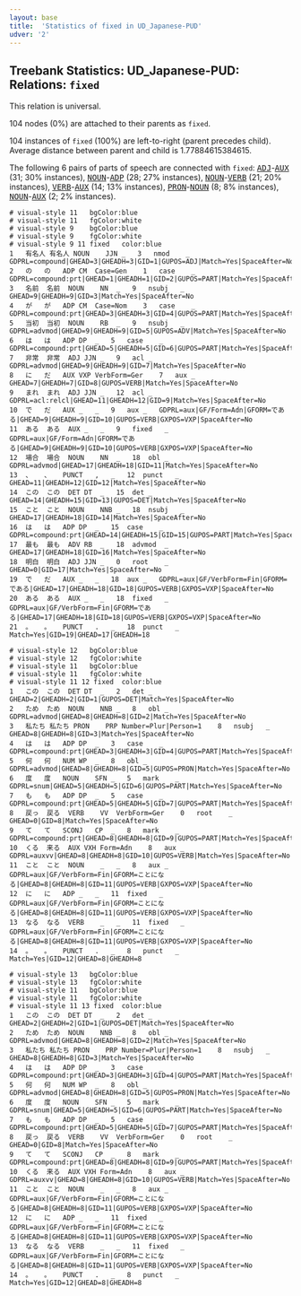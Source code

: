 ```yaml
---
layout: base
title:  'Statistics of fixed in UD_Japanese-PUD'
udver: '2'
---
```


## Treebank Statistics: UD_Japanese-PUD: Relations: `fixed`

This relation is universal.

104 nodes (0%) are attached to their parents as `fixed`.

104 instances of `fixed` (100%) are left-to-right (parent precedes child).
Average distance between parent and child is 1.77884615384615.

The following 6 pairs of parts of speech are connected with `fixed`: <tt><a href="ja_pud-pos-ADJ.html">ADJ</a></tt>-<tt><a href="ja_pud-pos-AUX.html">AUX</a></tt> (31; 30% instances), <tt><a href="ja_pud-pos-NOUN.html">NOUN</a></tt>-<tt><a href="ja_pud-pos-ADP.html">ADP</a></tt> (28; 27% instances), <tt><a href="ja_pud-pos-NOUN.html">NOUN</a></tt>-<tt><a href="ja_pud-pos-VERB.html">VERB</a></tt> (21; 20% instances), <tt><a href="ja_pud-pos-VERB.html">VERB</a></tt>-<tt><a href="ja_pud-pos-AUX.html">AUX</a></tt> (14; 13% instances), <tt><a href="ja_pud-pos-PRON.html">PRON</a></tt>-<tt><a href="ja_pud-pos-NOUN.html">NOUN</a></tt> (8; 8% instances), <tt><a href="ja_pud-pos-NOUN.html">NOUN</a></tt>-<tt><a href="ja_pud-pos-AUX.html">AUX</a></tt> (2; 2% instances).


~~~ conllu
# visual-style 11	bgColor:blue
# visual-style 11	fgColor:white
# visual-style 9	bgColor:blue
# visual-style 9	fgColor:white
# visual-style 9 11 fixed	color:blue
1	有名人	有名人	NOUN	JJN	_	3	nmod	_	GDPRL=compound|GHEAD=3|GHEADH=3|GID=1|GUPOS=ADJ|Match=Yes|SpaceAfter=No
2	の	の	ADP	CM	Case=Gen	1	case	_	GDPRL=compound:prt|GHEAD=1|GHEADH=1|GID=2|GUPOS=PART|Match=Yes|SpaceAfter=No
3	名前	名前	NOUN	NN	_	9	nsubj	_	GHEAD=9|GHEADH=9|GID=3|Match=Yes|SpaceAfter=No
4	が	が	ADP	CM	Case=Nom	3	case	_	GDPRL=compound:prt|GHEAD=3|GHEADH=3|GID=4|GUPOS=PART|Match=Yes|SpaceAfter=No
5	当初	当初	NOUN	RB	_	9	nsubj	_	GDPRL=advmod|GHEAD=9|GHEADH=9|GID=5|GUPOS=ADV|Match=Yes|SpaceAfter=No
6	は	は	ADP	DP	_	5	case	_	GDPRL=compound:prt|GHEAD=5|GHEADH=5|GID=6|GUPOS=PART|Match=Yes|SpaceAfter=No
7	非常	非常	ADJ	JJN	_	9	acl	_	GDPRL=advmod|GHEAD=9|GHEADH=9|GID=7|Match=Yes|SpaceAfter=No
8	に	だ	AUX	VXP	VerbForm=Ger	7	aux	_	GHEAD=7|GHEADH=7|GID=8|GUPOS=VERB|Match=Yes|SpaceAfter=No
9	まれ	まれ	ADJ	JJN	_	12	acl	_	GDPRL=acl:relcl|GHEAD=11|GHEADH=12|GID=9|Match=Yes|SpaceAfter=No
10	で	だ	AUX	_	_	9	aux	_	GDPRL=aux|GF/Form=Adn|GFORM=である|GHEAD=9|GHEADH=9|GID=10|GUPOS=VERB|GXPOS=VXP|SpaceAfter=No
11	ある	ある	AUX	_	_	9	fixed	_	GDPRL=aux|GF/Form=Adn|GFORM=である|GHEAD=9|GHEADH=9|GID=10|GUPOS=VERB|GXPOS=VXP|SpaceAfter=No
12	場合	場合	NOUN	NN	_	18	obl	_	GDPRL=advmod|GHEAD=17|GHEADH=18|GID=11|Match=Yes|SpaceAfter=No
13	、	、	PUNCT	,	_	12	punct	_	GHEAD=11|GHEADH=12|GID=12|Match=Yes|SpaceAfter=No
14	この	この	DET	DT	_	15	det	_	GHEAD=14|GHEADH=15|GID=13|GUPOS=DET|Match=Yes|SpaceAfter=No
15	こと	こと	NOUN	NNB	_	18	nsubj	_	GHEAD=17|GHEADH=18|GID=14|Match=Yes|SpaceAfter=No
16	は	は	ADP	DP	_	15	case	_	GDPRL=compound:prt|GHEAD=14|GHEADH=15|GID=15|GUPOS=PART|Match=Yes|SpaceAfter=No
17	最も	最も	ADV	RB	_	18	advmod	_	GHEAD=17|GHEADH=18|GID=16|Match=Yes|SpaceAfter=No
18	明白	明白	ADJ	JJN	_	0	root	_	GHEAD=0|GID=17|Match=Yes|SpaceAfter=No
19	で	だ	AUX	_	_	18	aux	_	GDPRL=aux|GF/VerbForm=Fin|GFORM=である|GHEAD=17|GHEADH=18|GID=18|GUPOS=VERB|GXPOS=VXP|SpaceAfter=No
20	ある	ある	AUX	_	_	18	fixed	_	GDPRL=aux|GF/VerbForm=Fin|GFORM=である|GHEAD=17|GHEADH=18|GID=18|GUPOS=VERB|GXPOS=VXP|SpaceAfter=No
21	。	。	PUNCT	.	_	18	punct	_	Match=Yes|GID=19|GHEAD=17|GHEADH=18

~~~


~~~ conllu
# visual-style 12	bgColor:blue
# visual-style 12	fgColor:white
# visual-style 11	bgColor:blue
# visual-style 11	fgColor:white
# visual-style 11 12 fixed	color:blue
1	この	この	DET	DT	_	2	det	_	GHEAD=2|GHEADH=2|GID=1|GUPOS=DET|Match=Yes|SpaceAfter=No
2	ため	ため	NOUN	NNB	_	8	obl	_	GDPRL=advmod|GHEAD=8|GHEADH=8|GID=2|Match=Yes|SpaceAfter=No
3	私たち	私たち	PRON	PRP	Number=Plur|Person=1	8	nsubj	_	GHEAD=8|GHEADH=8|GID=3|Match=Yes|SpaceAfter=No
4	は	は	ADP	DP	_	3	case	_	GDPRL=compound:prt|GHEAD=3|GHEADH=3|GID=4|GUPOS=PART|Match=Yes|SpaceAfter=No
5	何	何	NUM	WP	_	8	obl	_	GDPRL=advmod|GHEAD=8|GHEADH=8|GID=5|GUPOS=PRON|Match=Yes|SpaceAfter=No
6	度	度	NOUN	SFN	_	5	mark	_	GDPRL=snum|GHEAD=5|GHEADH=5|GID=6|GUPOS=PART|Match=Yes|SpaceAfter=No
7	も	も	ADP	DP	_	5	case	_	GDPRL=compound:prt|GHEAD=5|GHEADH=5|GID=7|GUPOS=PART|Match=Yes|SpaceAfter=No
8	戻っ	戻る	VERB	VV	VerbForm=Ger	0	root	_	GHEAD=0|GID=8|Match=Yes|SpaceAfter=No
9	て	て	SCONJ	CP	_	8	mark	_	GDPRL=compound:prt|GHEAD=8|GHEADH=8|GID=9|GUPOS=PART|Match=Yes|SpaceAfter=No
10	くる	来る	AUX	VXH	Form=Adn	8	aux	_	GDPRL=auxvv|GHEAD=8|GHEADH=8|GID=10|GUPOS=VERB|Match=Yes|SpaceAfter=No
11	こと	こと	NOUN	_	_	8	aux	_	GDPRL=aux|GF/VerbForm=Fin|GFORM=ことになる|GHEAD=8|GHEADH=8|GID=11|GUPOS=VERB|GXPOS=VXP|SpaceAfter=No
12	に	に	ADP	_	_	11	fixed	_	GDPRL=aux|GF/VerbForm=Fin|GFORM=ことになる|GHEAD=8|GHEADH=8|GID=11|GUPOS=VERB|GXPOS=VXP|SpaceAfter=No
13	なる	なる	VERB	_	_	11	fixed	_	GDPRL=aux|GF/VerbForm=Fin|GFORM=ことになる|GHEAD=8|GHEADH=8|GID=11|GUPOS=VERB|GXPOS=VXP|SpaceAfter=No
14	。	。	PUNCT	.	_	8	punct	_	Match=Yes|GID=12|GHEAD=8|GHEADH=8

~~~


~~~ conllu
# visual-style 13	bgColor:blue
# visual-style 13	fgColor:white
# visual-style 11	bgColor:blue
# visual-style 11	fgColor:white
# visual-style 11 13 fixed	color:blue
1	この	この	DET	DT	_	2	det	_	GHEAD=2|GHEADH=2|GID=1|GUPOS=DET|Match=Yes|SpaceAfter=No
2	ため	ため	NOUN	NNB	_	8	obl	_	GDPRL=advmod|GHEAD=8|GHEADH=8|GID=2|Match=Yes|SpaceAfter=No
3	私たち	私たち	PRON	PRP	Number=Plur|Person=1	8	nsubj	_	GHEAD=8|GHEADH=8|GID=3|Match=Yes|SpaceAfter=No
4	は	は	ADP	DP	_	3	case	_	GDPRL=compound:prt|GHEAD=3|GHEADH=3|GID=4|GUPOS=PART|Match=Yes|SpaceAfter=No
5	何	何	NUM	WP	_	8	obl	_	GDPRL=advmod|GHEAD=8|GHEADH=8|GID=5|GUPOS=PRON|Match=Yes|SpaceAfter=No
6	度	度	NOUN	SFN	_	5	mark	_	GDPRL=snum|GHEAD=5|GHEADH=5|GID=6|GUPOS=PART|Match=Yes|SpaceAfter=No
7	も	も	ADP	DP	_	5	case	_	GDPRL=compound:prt|GHEAD=5|GHEADH=5|GID=7|GUPOS=PART|Match=Yes|SpaceAfter=No
8	戻っ	戻る	VERB	VV	VerbForm=Ger	0	root	_	GHEAD=0|GID=8|Match=Yes|SpaceAfter=No
9	て	て	SCONJ	CP	_	8	mark	_	GDPRL=compound:prt|GHEAD=8|GHEADH=8|GID=9|GUPOS=PART|Match=Yes|SpaceAfter=No
10	くる	来る	AUX	VXH	Form=Adn	8	aux	_	GDPRL=auxvv|GHEAD=8|GHEADH=8|GID=10|GUPOS=VERB|Match=Yes|SpaceAfter=No
11	こと	こと	NOUN	_	_	8	aux	_	GDPRL=aux|GF/VerbForm=Fin|GFORM=ことになる|GHEAD=8|GHEADH=8|GID=11|GUPOS=VERB|GXPOS=VXP|SpaceAfter=No
12	に	に	ADP	_	_	11	fixed	_	GDPRL=aux|GF/VerbForm=Fin|GFORM=ことになる|GHEAD=8|GHEADH=8|GID=11|GUPOS=VERB|GXPOS=VXP|SpaceAfter=No
13	なる	なる	VERB	_	_	11	fixed	_	GDPRL=aux|GF/VerbForm=Fin|GFORM=ことになる|GHEAD=8|GHEADH=8|GID=11|GUPOS=VERB|GXPOS=VXP|SpaceAfter=No
14	。	。	PUNCT	.	_	8	punct	_	Match=Yes|GID=12|GHEAD=8|GHEADH=8

~~~


